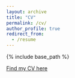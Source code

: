 ```yaml
---
layout: archive
title: "CV"
permalink: /cv/
author_profile: true
redirect_from:
  - /resume
---
```


{% include base_path %}


[Find my CV here](http://mohammadkhf.github.io/files/CV_Khalafi.pdf)
